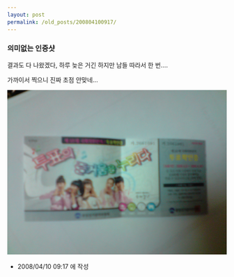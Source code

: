```yaml
---
layout: post
permalink: /old_posts/200804100917/
---
```


### 의미없는 인증샷


결과도 다 나왔겠다, 하루 늦은 거긴 하지만 남들 따라서 한 번....

가까이서 찍으니 진짜 초점 안맞네...

![c0003499_47fd5c7da3737.jpg](200804100917/c0003499_47fd5c7da3737.jpg)





- 2008/04/10 09:17 에 작성